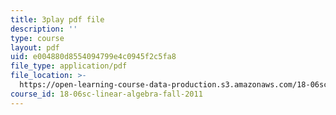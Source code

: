 ```yaml
---
title: 3play pdf file
description: ''
type: course
layout: pdf
uid: e004880d8554094799e4c0945f2c5fa8
file_type: application/pdf
file_location: >-
  https://open-learning-course-data-production.s3.amazonaws.com/18-06sc-linear-algebra-fall-2011/e004880d8554094799e4c0945f2c5fa8_srxexLishgY.pdf
course_id: 18-06sc-linear-algebra-fall-2011
---
```

